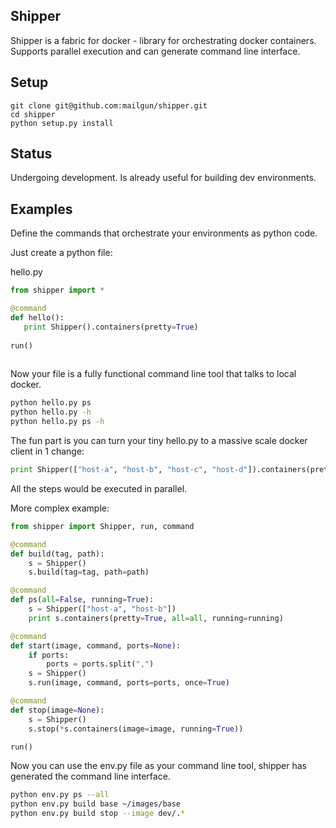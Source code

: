Shipper
-------

Shipper is a fabric for docker - library for orchestrating docker containers.
Supports parallel execution and can generate command line interface.

Setup
-----

```shell
git clone git@github.com:mailgun/shipper.git
cd shipper
python setup.py install
```

Status
------
Undergoing development. Is already useful for building dev environments.

Examples
--------

Define the commands that orchestrate your environments as python code.

Just create a python file:

hello.py

```python
from shipper import *

@command
def hello():
   print Shipper().containers(pretty=True)
 
run()
 
```

Now your file is a fully functional command line tool that talks to local docker.

```bash
python hello.py ps
python hello.py -h
python hello.py ps -h
```

The fun part is you can turn your tiny hello.py to a massive scale docker client in 1 change:

```python
print Shipper(["host-a", "host-b", "host-c", "host-d"]).containers(pretty=True)
```

All the steps would be executed in parallel.

More complex example:

```python
from shipper import Shipper, run, command

@command
def build(tag, path):
    s = Shipper()
    s.build(tag=tag, path=path)

@command
def ps(all=False, running=True):
    s = Shipper(["host-a", "host-b"])
    print s.containers(pretty=True, all=all, running=running)

@command
def start(image, command, ports=None):
    if ports:
        ports = ports.split(",")
    s = Shipper()
    s.run(image, command, ports=ports, once=True)

@command
def stop(image=None):
    s = Shipper()
    s.stop(*s.containers(image=image, running=True))

run()
```

Now you can use the env.py file as your command line tool, shipper has generated the command line interface.

```bash
python env.py ps --all
python env.py build base ~/images/base
python env.py build stop --image dev/.*
```
